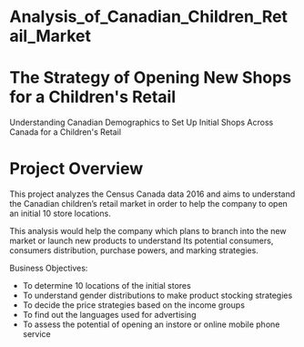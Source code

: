 # Analysis_of_Canadian_Children_Retail_Market
# The Strategy of Opening New Shops for a Children's Retail 
Understanding Canadian Demographics to Set Up Initial Shops Across Canada for a Children's Retail    
# Project Overview #
This project analyzes the Census Canada data 2016 and aims to understand the Canadian children’s retail market in order to help the company to open an initial 10 store locations.         

This analysis would help the company which plans to branch into the new market or launch new products to understand Its potential consumers, consumers distribution, purchase powers, and marking strategies.

Business Objectives:
*	To determine 10 locations of the initial stores
*	To understand gender distributions to make product stocking strategies
*	To decide the price strategies based on the income groups
*	To find out the languages used for advertising
*	To assess the potential of opening an instore or online mobile phone service
